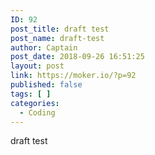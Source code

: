 ```yaml
---
ID: 92
post_title: draft test
post_name: draft-test
author: Captain
post_date: 2018-09-26 16:51:25
layout: post
link: https://moker.io/?p=92
published: false
tags: [ ]
categories:
  - Coding
---
```

draft test

